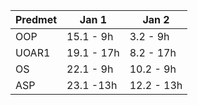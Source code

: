 
| Predmet | Jan 1 | Jan 2 |
| ---- | ---- | ---- |
| OOP | 15.1 - 9h | 3.2 - 9h |
| UOAR1 | 19.1 - 17h | 8.2 - 17h |
| OS | 22.1 - 9h | 10.2 - 9h |
| ASP | 23.1 -13h | 12.2 - 13h |
